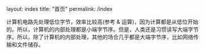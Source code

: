 layout: index
title: "首页"
permalink: /index

计算机电路先处理低位字节，效率比较高(参考 & 运算)，因为计算都是从低位开始的。所以，计算机的内部处理都是小端字节序。但是，人类还是习惯读写大端字节序。所以，除了计算机的内部处理，其他的场合几乎都是大端字节序，比如网络传输和文件储存。
